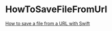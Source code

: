 # HowToSaveFileFromUrl
[How to save a file from a URL with Swift](https://programmingwithswift.com/how-to-save-file-from-url-with-swift/)
